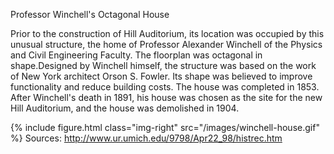 Professor Winchell's Octagonal House

Prior to the construction of Hill Auditorium, its location was occupied by this unusual structure, the home of Professor Alexander Winchell of the Physics and Civil Engineering Faculty. The floorplan was octagonal in shape.Designed by Winchell himself, the structure was based on the work of New York architect Orson S. Fowler. Its shape was believed to improve functionality and reduce building costs. The house was completed in 1853. After Winchell's death in 1891, his house was chosen as the site for the new Hill Auditorium, and the house was demolished in 1904.

{% include figure.html class="img-right" src="/images/winchell-house.gif" %} Sources: http://www.ur.umich.edu/9798/Apr22_98/histrec.htm
